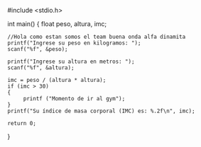 #include <stdio.h>

int main() {
    float peso, altura, imc;

    //Hola como estan somos el team buena onda alfa dinamita
    printf("Ingrese su peso en kilogramos: ");
    scanf("%f", &peso);

    printf("Ingrese su altura en metros: ");
    scanf("%f", &altura);
    
    imc = peso / (altura * altura);
    if (imc > 30)
    {
         printf ("Momento de ir al gym");
    }
    printf("Su índice de masa corporal (IMC) es: %.2f\n", imc);

    return 0;
}
